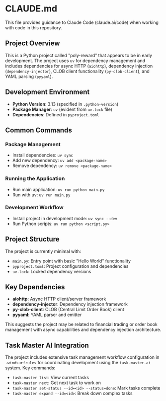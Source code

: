 # CLAUDE.md

This file provides guidance to Claude Code (claude.ai/code) when working with code in this repository.
  
## Project Overview

This is a Python project called "poly-reward" that appears to be in early development. The project uses `uv` for dependency management and includes dependencies for async HTTP (`aiohttp`), dependency injection (`dependency-injector`), CLOB client functionality (`py-clob-client`), and YAML parsing (`pyyaml`).
 
## Development Environment
- **Python Version**: 3.13 (specified in `.python-version`)
- **Package Manager**: `uv` (evident from `uv.lock` file)
- **Dependencies**: Defined in `pyproject.toml`
 
## Common Commands
  
### Package Management
- Install dependencies: `uv sync`
- Add new dependency: `uv add <package-name>`
- Remove dependency: `uv remove <package-name>`
  
### Running the Application
- Run main application: `uv run python main.py`
- Run with uv: `uv run main.py`

### Development Workflow
- Install project in development mode: `uv sync --dev`
- Run Python scripts: `uv run python <script.py>`

## Project Structure

The project is currently minimal with:
- `main.py`: Entry point with basic "Hello World" functionality
- `pyproject.toml`: Project configuration and dependencies
- `uv.lock`: Locked dependency versions

## Key Dependencies

- **aiohttp**: Async HTTP client/server framework
- **dependency-injector**: Dependency injection framework
- **py-clob-client**: CLOB (Central Limit Order Book) client
- **pyyaml**: YAML parser and emitter

This suggests the project may be related to financial trading or order book management with async capabilities and dependency injection architecture.

## Task Master AI Integration

The project includes extensive task management workflow configuration in `.windsurfrules` for coordinating development using the `task-master-ai` system. Key commands:
- `task-master list`: View current tasks
- `task-master next`: Get next task to work on
- `task-master set-status --id=<id> --status=done`: Mark tasks complete
- `task-master expand --id=<id>`: Break down complex tasks
